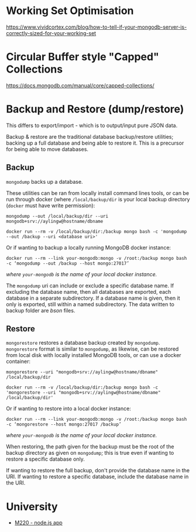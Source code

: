 <!-- TITLE: Mongodb -->
<!-- SUBTITLE: MongoDB - Tips and Tricks -->

# Working Set Optimisation
https://www.vividcortex.com/blog/how-to-tell-if-your-mongodb-server-is-correctly-sized-for-your-working-set
# Circular Buffer style "Capped" Collections
https://docs.mongodb.com/manual/core/capped-collections/

# Backup and Restore (dump/restore)
This differs to export/import - which is to output/input pure JSON data.

Backup & restore are the traditional database backup/restore utilities; backing up a full database and being able to restore it. This is a precursor for being able to move databases.


## Backup
`mongodump` backs up a database. 

These utilities can be ran from locally install command lines tools, or can be run through docker (where `/local/backup/dir` is your local backup directory (`docker` must have write permission):
```
mongodump --out /local/backup/dir --uri mongodb+srv://aylingw@hostname/dbname
```

```
docker run --rm -v /local/backup/dir:/backup mongo bash -c 'mongodump --out /backup --uri <database uri>'
```

Or if wanting to backup a locally running MongoDB docker instance:
```
docker run --rm --link your-mongodb:mongo -v /root:/backup mongo bash -c ‘mongodump --out /backup --host mongo:27017’
```

_where `your-mongodb` is the name of your local docker instance._


The `mongodump` uri can include or exclude a specific database name. If excluding the database name, then all databases are exported, each database in a separate subdirectory. If a database name is given, then it only is exported, still within a named subdirectory. The data written to backup folder are _bson_ files.


## Restore
`mongorestore` restores a database backup created by `mongodump`. `mongorestore` format is similar to `mongodump`, as likewise, can be restored from local disk with locally installed MongoDB tools, or can use a docker container:

```
mongorestore --uri "mongodb+srv://aylingw@hostname/dbname" /local/backup/dir

```

```
docker run --rm -v /local/backup/dir:/backup mongo bash -c 'mongorestore --uri "mongodb+srv://aylingw@hostname/dbname" /local/backup/dir'

```

Or if wanting to restore into a local docker instance:

```
docker run --rm --link your-mongodb:mongo -v /root:/backup mongo bash -c ‘mongorestore --host mongo:27017 /backup’
```

_where `your-mongodb` is the name of your local docker instance._

When restoring, the path given for the backup must be the root of the backup directory as given on `mongodump`; this is true even if wanting to restore a specific database only.

If wanting to restore the full backup, don't provide the database name in the URI. If wanting to restore a specific database, include the database name in the URI.

# University
* [M220 - node.js app](/mongodb/uni/m220)
